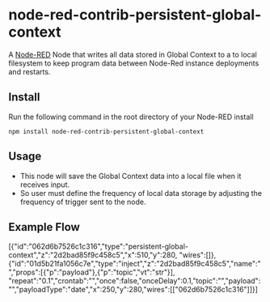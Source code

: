 # node-red-contrib-persistent-global-context

A <a href="http://nodered.org" target="_new">Node-RED</a> Node that writes all data stored in Global Context to a to local filesystem to keep program data between Node-Red instance deployments and restarts.

## Install

Run the following command in the root directory of your Node-RED install

    npm install node-red-contrib-persistent-global-context

## Usage

* This node will save the Global Context data into a local file when it receives input. 
* So user must define the frequency of local data storage by adjusting the frequency of trigger sent to the node.

## Example Flow

[{"id":"062d6b7526c1c316","type":"persistent-global-context","z":"2d2bad85f9c458c5","x":510,"y":280,
"wires":[]},{"id":"01d5b21fa1056c7e","type":"inject","z":"2d2bad85f9c458c5","name":"","props":[{"p":"payload"},{"p":"topic","vt":"str"}],
"repeat":"0.1","crontab":"","once":false,"onceDelay":0.1,"topic":"","payload":"","payloadType":"date","x":250,"y":280,"wires":[["062d6b7526c1c316"]]}]